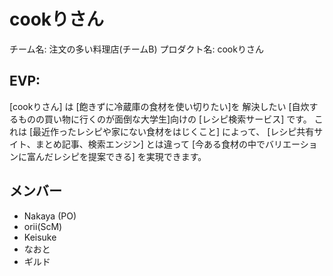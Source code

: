 # cookりさん

チーム名: 注文の多い料理店(チームB)
プロダクト名: cookりさん

## EVP:

[cookりさん] は
[飽きずに冷蔵庫の食材を使い切りたい]を
解決したい
[自炊するものの買い物に行くのが面倒な大学生]向けの
[レシピ検索サービス] です。
これは [最近作ったレシピや家にない食材をはじくこと] によって、
[レシピ共有サイト、まとめ記事、検索エンジン] とは違って
[今ある食材の中でバリエーションに富んだレシピを提案できる]
を実現できます。

## メンバー

- Nakaya (PO)
- orii(ScM)
- Keisuke
- なおと
- ギルド
